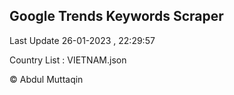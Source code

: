 

## Google Trends Keywords Scraper 
 
Last Update 26-01-2023 , 22:29:57

Country List :
VIETNAM.json



© Abdul Muttaqin 
